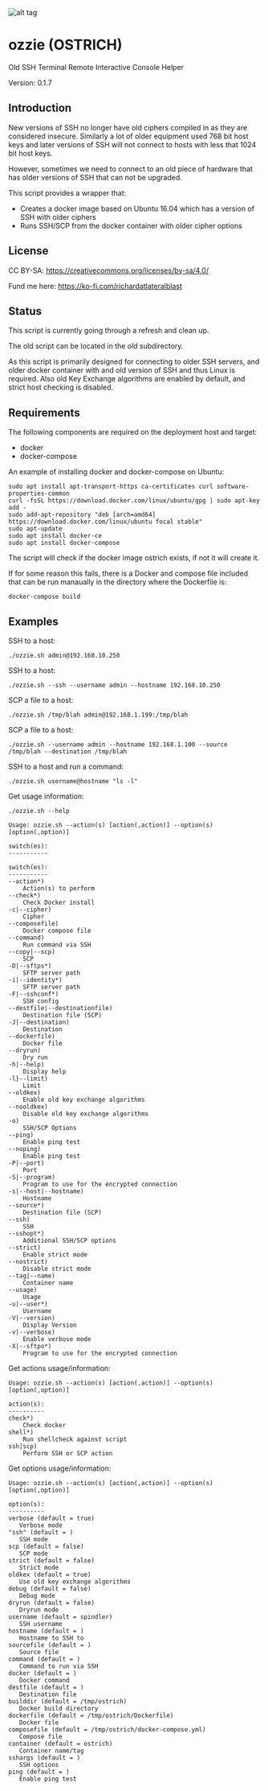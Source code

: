 ![alt tag](ostrich.jpg)

ozzie (OSTRICH)
===============

Old SSH Terminal Remote Interactive Console Helper

Version: 0.1.7

Introduction
------------

New versions of SSH no longer have old ciphers compiled in as they are considered insecure.
Similarly a lot of older equipment used 768 bit host keys and later versions of SSH will not
connect to hosts with less that 1024 bit host keys.

However, sometimes we need to connect to an old piece of hardware that has older versions
of SSH that can not be upgraded.

This script provides a wrapper that:

- Creates a docker image based on Ubuntu 16.04 which has a version of SSH with older ciphers
- Runs SSH/SCP from the docker container with older cipher options

License
-------

CC BY-SA: https://creativecommons.org/licenses/by-sa/4.0/

Fund me here: https://ko-fi.com/richardatlateralblast

Status
------

This script is currently going through a refresh and clean up.

The old script can be located in the old subdirectory.

As this script is primarily designed for connecting to older SSH servers,
and older docker container with and old version of SSH and thus Linux is
required. Also old Key Exchange algorithms are enabled by default, and
strict host checking is disabled.


Requirements
------------

The following components are required on the deployment host and target:

- docker
- docker-compose

An example of installing docker and docker-compose on Ubuntu:

```
sudo apt install apt-transport-https ca-certificates curl software-properties-common
curl -fsSL https://download.docker.com/linux/ubuntu/gpg | sudo apt-key add -
sudo add-apt-repository "deb [arch=amd64] https://download.docker.com/linux/ubuntu focal stable"
sudo apt-update
sudo apt install docker-ce
sudo apt install docker-compose
```

The script will check if the docker image ostrich exists, if not it will create it.

If for some reason this fails, there is a Docker and compose file included that can be run manaually in the directory where the Dockerfile is:

```
docker-compose build
```

Examples
--------

SSH to a host:

```
./ozzie.sh admin@192.168.10.250
```

SSH to a host:

```
./ozzie.sh --ssh --username admin --hostname 192.168.10.250
```

SCP a file to a host:

```
./ozzie.sh /tmp/blah admin@192.168.1.199:/tmp/blah
```

SCP a file to a host:

```
./ozzie.sh --username admin --hostname 192.168.1.100 --source /tmp/blah --destination /tmp/blah
```

SSH to a host and run a command:

```
./ozzie.sh username@hostname "ls -l"
```

Get usage information:

```
./ozzie.sh --help

Usage: ozzie.sh --action(s) [action(,action)] --option(s) [option(,option)]

switch(es):
-----------

switch(es):
-----------
--action*)                        
    Action(s) to perform
--check*)                         
    Check Docker install
-c|--cipher)                      
    Cipher
--composefile)                    
    Docker compose file
--command)                        
    Run command via SSH
--copy|--scp)                     
    SCP
-D|--sftps*)                      
    SFTP server path
-i|--identity*)                   
    SFTP server path
-F|--sshconf*)                    
    SSH config
--destfile|--destinationfile)     
    Destination file (SCP)
-J|--destination)                 
    Destination
--dockerfile)                     
    Docker file
--dryrun)                         
    Dry run
-h|--help)                        
    Display help
-l}--limit)                       
    Limit
--oldkex)                         
    Enable old key exchange algorithms
--nooldkex)                       
    Disable old key exchange algorithms
-o)                               
    SSH/SCP Options
--ping)                           
    Enable ping test
--noping)                         
    Enable ping test
-P|--port)                        
    Port
-S|--program)                     
    Program to use for the encrypted connection
-s|--host|--hostname)             
    Hostname
--source*)                        
    Destination file (SCP)
--ssh)                            
    SSH
--sshopt*)                        
    Additional SSH/SCP options
--strict)                         
    Enable strict mode
--nostrict)                       
    Disable strict mode
--tag|--name)                     
    Container name
--usage)                          
    Usage
-u|--user*)                       
    Username
-V|--version)                     
    Display Version
-v|--verbose)                     
    Enable verbose mode
-X|--sftpo*)                      
    Program to use for the encrypted connection
```

Get actions usage/information:

```
Usage: ozzie.sh --action(s) [action(,action)] --option(s) [option(,option)]

action(s):
----------
check*)               
    Check docker
shell*)               
    Run shellcheck against script
ssh|scp)              
    Perform SSH or SCP action
```

Get options usage/information:

```
Usage: ozzie.sh --action(s) [action(,action)] --option(s) [option(,option)]

option(s):
----------
verbose (default = true)
   Verbose mode
"ssh" (default = )
   SSH mode
scp (default = false)
   SCP mode
strict (default = false)
   Strict mode
oldkex (default = true)
   Use old key exchange algorithms
debug (default = false)
   Debug mode
dryrun (default = false)
   Dryrun mode
username (default = spindler)
   SSH username
hostname (default = )
   Hostname to SSH to
sourcefile (default = )
   Source file
command (default = )
   Command to run via SSH
docker (default = )
   Docker command
destfile (default = )
   Destination file
builddir (default = /tmp/ostrich)
   Docker build directory
dockerfile (default = /tmp/ostrich/Dockerfile)
   Docker file
composefile (default = /tmp/ostrich/docker-compose.yml)
   Compose file
container (default = ostrich)
   Container name/tag
sshargs (default = )
   SSH options
ping (default = )
   Enable ping test
```
